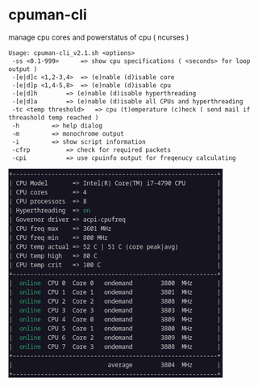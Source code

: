 # cpuman-cli
manage cpu cores and powerstatus of cpu ( ncurses )

    Usage: cpuman-cli_v2.1.sh <options> 
     -ss <0.1-999>		=> show cpu specifications ( <seconds> for loop output )
     -[e|d]c <1,2-3,4>	=> (e)nable (d)isable core 
     -[e|d]p <1,4-5,8>	=> (e)nable (d)isable cpu 
     -[e|d]h 		=> (e)nable (d)isable hyperthreading 
     -[e|d]a 		=> (e)nable (d)isable all CPUs and hyperthreading
     -tc <temp threshold>	=> cpu (t)emperature (c)heck ( send mail if threashold temp reached ) 
     -h			=> help dialog 
     -m			=> monochrome output 
     -i			=> show script information 
     -cfrp			=> check for required packets 
     -cpi			=> use cpuinfo output for freqenucy calculating
     

 <img src="https://raw.githubusercontent.com/speefak/cpuman-cli/main/cpuman-cli_screenshot_v2.7.png" >
